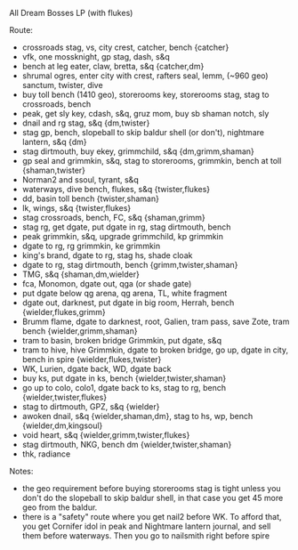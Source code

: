 All Dream Bosses LP (with flukes)

Route:
- crossroads stag, vs, city crest, catcher, bench {catcher}
- vfk, one mossknight, gp stag, dash, s&q
- bench at leg eater, claw, bretta, s&q {catcher,dm}
- shrumal ogres, enter city with crest, rafters seal, lemm, (~960 geo) sanctum, twister, dive
- buy toll bench (1410 geo), storerooms key, storerooms stag, stag to crossroads, bench
- peak, get sly key, cdash, s&q, gruz mom, buy sb shaman notch, sly
- dnail and rg stag, s&q {dm,twister}
- stag gp, bench, slopeball to skip baldur shell (or don't), nightmare lantern, s&q {dm}
- stag dirtmouth, buy ekey, grimmchild, s&q {dm,grimm,shaman}
- gp seal and grimmkin, s&q, stag to storerooms, grimmkin, bench at toll {shaman,twister}
- Norman2 and ssoul, tyrant, s&q
- waterways, dive bench, flukes, s&q {twister,flukes}
- dd, basin toll bench {twister,shaman}
- lk, wings, s&q {twister,flukes}
- stag crossroads, bench, FC, s&q {shaman,grimm}
- stag rg, get dgate, put dgate in rg, stag dirtmouth, bench
- peak grimmkin, s&q, upgrade grimmchild, kp grimmkin
- dgate to rg, rg grimmkin, ke grimmkin
- king's brand, dgate to rg, stag hs, shade cloak
- dgate to rg, stag dirtmouth, bench {grimm,twister,shaman}
- TMG, s&q {shaman,dm,wielder}
- fca, Monomon, dgate out, qga (or shade gate)
- put dgate below qg arena, qg arena, TL, white fragment
- dgate out, darknest, put dgate in big room, Herrah, bench {wielder,flukes,grimm}
- Brumm flame, dgate to darknest, root, Galien, tram pass, save Zote, tram bench {wielder,grimm,shaman}
- tram to basin, broken bridge Grimmkin, put dgate, s&q
- tram to hive, hive Grimmkin, dgate to broken bridge, go up, dgate in city, bench in spire {wielder,flukes,twister}
- WK, Lurien, dgate back, WD, dgate back
- buy ks, put dgate in ks, bench {wielder,twister,shaman}
- go up to colo, colo1, dgate back to ks, stag to rg, bench {wielder,twister,flukes}
- stag to dirtmouth, GPZ, s&q {wielder}
- awoken dnail, s&q {wielder,shaman,dm}, stag to hs, wp, bench {wielder,dm,kingsoul}
- void heart, s&q {wielder,grimm,twister,flukes}
- stag dirtmouth, NKG, bench dm {wielder,twister,shaman}
- thk, radiance

Notes:
- the geo requirement before buying storerooms stag is tight unless you don't do the slopeball to skip baldur shell, in that case you get 45 more geo from the baldur.
- there is a "safety" route where you get nail2 before WK. To afford that, you get Cornifer idol in peak and Nightmare lantern journal, and sell them before waterways. Then you go to nailsmith right before spire